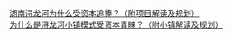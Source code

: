   
[湖南浔龙河为什么受资本追捧？（附项目解读及规划）](http://www.dianyue.me/archives/189/4xxwiemg4kv9tjzg/)  
[为什么是浔龙河小镇模式受资本青睐？（附小镇解读及规划）](http://www.dianyue.me/archives/273/ae2gve5jiyfecdtb/)